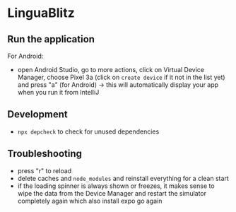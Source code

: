 # LinguaBlitz

## Run the application

For Android:

- open Android Studio, go to more actions, click on Virtual Device Manager, choose Pixel 3a (click on `create device` if
  it not in the list yet) and press "a" (for Android)
  &rarr; this will automatically display your app when you run it from IntelliJ

## Development

- `npx depcheck` to check for unused dependencies

## Troubleshooting

- press "r" to reload
- delete caches and `node_modules` and reinstall everything for a clean start
- if the loading spinner is always shown or freezes, it makes sense to wipe the data from the Device Manager and restart
  the simulator completely again which also install expo go again
